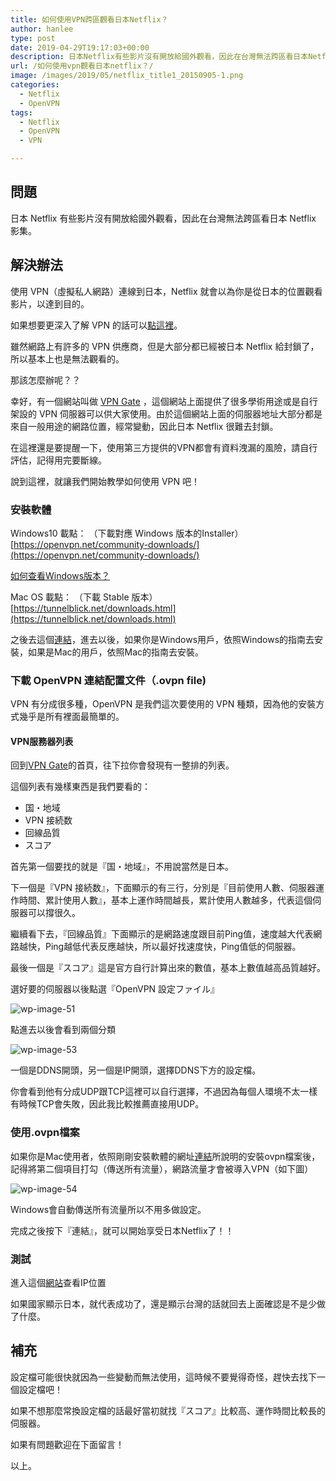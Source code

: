 ```yaml
---
title: 如何使用VPN跨區觀看日本Netflix？
author: hanlee
type: post
date: 2019-04-29T19:17:03+00:00
description: 日本Netflix有些影片沒有開放給國外觀看，因此在台灣無法跨區看日本Netflix影集。
url: /如何使用vpn觀看日本netflix？/
image: /images/2019/05/netflix_title1_20150905-1.png
categories:
  - Netflix
  - OpenVPN
tags:
  - Netflix
  - OpenVPN
  - VPN

---
```


## 問題

日本 Netflix 有些影片沒有開放給國外觀看，因此在台灣無法跨區看日本 Netflix 影集。

## 解決辦法

使用 VPN（虛擬私人網路）連線到日本，Netflix 就會以為你是從日本的位置觀看影片，以達到目的。

如果想要更深入了解 VPN 的話可以[點這裡](https://nordvpn.com/zh-tw/what-is-a-vpn/)。

雖然網路上有許多的 VPN 供應商，但是大部分都已經被日本 Netflix 給封鎖了，所以基本上也是無法觀看的。

那該怎麼辦呢？？

幸好，有一個網站叫做
<a href="https://www.vpngate.net" target="_blank" rel="noreferrer noopener" aria-label=" (新しいタブで開く)">VPN
Gate</a>
，這個網站上面提供了很多學術用途或是自行架設的 VPN 伺服器可以供大家使用。由於這個網站上面的伺服器地址大部分都是來自一般用途的網路位置，經常變動，因此日本 Netflix 很難去封鎖。

在這裡還是要提醒一下，使用第三方提供的VPN都會有資料洩漏的風險，請自行評估，記得用完要斷線。

說到這裡，就讓我們開始教學如何使用 VPN 吧！

### 安裝軟體

Windows10 載點： （下載對應 Windows 版本的Installer）\
[https://openvpn.net/community-downloads/](https://openvpn.net/community-downloads/)

[如何查看Windows版本？](https://tw.answers.acer.com/app/answers/detail/a_id/60437/~/%E5%A6%82%E4%BD%95%E6%9F%A5%E8%A9%A2windows-%E7%B3%BB%E7%B5%B1%E7%89%88%E6%9C%AC%EF%BC%9F)

Mac OS 載點： （下載 Stable 版本）\
[https://tunnelblick.net/downloads.html](https://tunnelblick.net/downloads.html)

之後去這個[連結](https://www.vpngate.net/cn/howto_openvpn.aspx)，進去以後，如果你是Windows用戶，依照Windows的指南去安裝，如果是Mac的用戶，依照Mac的指南去安裝。

### 下載 OpenVPN 連結配置文件（.ovpn file)

VPN 有分成很多種，OpenVPN 是我們這次要使用的 VPN 種類，因為他的安裝方式幾乎是所有裡面最簡單的。

#### VPN服務器列表

回到<a href="https://www.vpngate.net/ja/" target="_blank" rel="noreferrer noopener" aria-label=" (新しいタブで開く)">VPN
Gate</a>的首頁，往下拉你會發現有一整排的列表。

這個列表有幾樣東西是我們要看的：

- 国・地域
- VPN 接続数
- 回線品質
- スコア

首先第一個要找的就是『国・地域』，不用說當然是日本。

下一個是『VPN
接続数』，下面顯示的有三行，分別是『目前使用人數、伺服器運作時間、累計使用人數』，基本上運作時間越長，累計使用人數越多，代表這個伺服器可以撐很久。

繼續看下去，『回線品質』下面顯示的是網路速度跟目前Ping值，速度越大代表網路越快，Ping越低代表反應越快，所以最好找速度快，Ping值低的伺服器。

最後一個是『スコア』這是官方自行計算出來的數值，基本上數值越高品質越好。

選好要的伺服器以後點選『OpenVPN 設定ファイル』

![wp-image-51](/images/2019/04/スクリーンショット-2019-04-30-2.45.53-min-1.png)

點進去以後會看到兩個分類

![wp-image-53](/images/2019/04/スクリーンショット-2019-04-30-2.49.33-min-1.png)

一個是DDNS開頭，另一個是IP開頭，選擇DDNS下方的設定檔。

你會看到他有分成UDP跟TCP這裡可以自行選擇，不過因為每個人環境不太一樣有時候TCP會失敗，因此我比較推薦直接用UDP。

### 使用.ovpn檔案

如果你是Mac使用者，依照剛剛安裝軟體的網址[連結](https://www.vpngate.net/cn/howto_openvpn.aspx)所說明的安裝ovpn檔案後，記得將第二個項目打勾（傳送所有流量），網路流量才會被導入VPN（如下圖）

![wp-image-54](/images/2019/04/スクリーンショット-2019-04-30-2.57.41.png)

Windows會自動傳送所有流量所以不用多做設定。

完成之後按下『連結』，就可以開始享受日本Netflix了！！

### 測試

進入這個[網站](https://www.ez2o.com/App/Net/IP)查看IP位置

如果國家顯示日本，就代表成功了，還是顯示台灣的話就回去上面確認是不是少做了什麼。

## 補充

設定檔可能很快就因為一些變動而無法使用，這時候不要覺得奇怪，趕快去找下一個設定檔吧！

如果不想那麼常換設定檔的話最好當初就找『スコア』比較高、運作時間比較長的伺服器。

如果有問題歡迎在下面留言！

以上。
